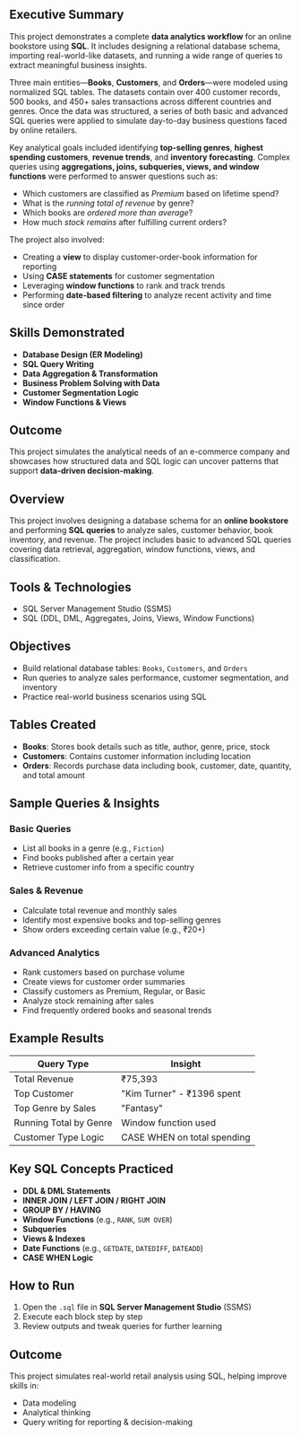 
##  Executive Summary

This project demonstrates a complete **data analytics workflow** for an online bookstore using **SQL**. It includes designing a relational database schema, importing real-world-like datasets, and running a wide range of queries to extract meaningful business insights.

Three main entities—**Books**, **Customers**, and **Orders**—were modeled using normalized SQL tables. The datasets contain over 400 customer records, 500 books, and 450+ sales transactions across different countries and genres. Once the data was structured, a series of both basic and advanced SQL queries were applied to simulate day-to-day business questions faced by online retailers.

Key analytical goals included identifying **top-selling genres**, **highest spending customers**, **revenue trends**, and **inventory forecasting**. Complex queries using **aggregations, joins, subqueries, views, and window functions** were performed to answer questions such as:

- Which customers are classified as *Premium* based on lifetime spend?
- What is the *running total of revenue* by genre?
- Which books are *ordered more than average*?
- How much *stock remains* after fulfilling current orders?

The project also involved:
- Creating a **view** to display customer-order-book information for reporting
- Using **CASE statements** for customer segmentation
- Leveraging **window functions** to rank and track trends
- Performing **date-based filtering** to analyze recent activity and time since order

##  Skills Demonstrated
- **Database Design (ER Modeling)**
- **SQL Query Writing**
- **Data Aggregation & Transformation**
- **Business Problem Solving with Data**
- **Customer Segmentation Logic**
- **Window Functions & Views**

##  Outcome
This project simulates the analytical needs of an e-commerce company and showcases how structured data and SQL logic can uncover patterns that support **data-driven decision-making**.


## Overview
This project involves designing a database schema for an **online bookstore** and performing **SQL queries** to analyze sales, customer behavior, book inventory, and revenue. The project includes basic to advanced SQL queries covering data retrieval, aggregation, window functions, views, and classification.

##  Tools & Technologies
- SQL Server Management Studio (SSMS)
- SQL (DDL, DML, Aggregates, Joins, Views, Window Functions)

##  Objectives
- Build relational database tables: `Books`, `Customers`, and `Orders`
- Run queries to analyze sales performance, customer segmentation, and inventory
- Practice real-world business scenarios using SQL

##  Tables Created
- **Books**: Stores book details such as title, author, genre, price, stock  
- **Customers**: Contains customer information including location  
- **Orders**: Records purchase data including book, customer, date, quantity, and total amount  

## Sample Queries & Insights

###  Basic Queries
- List all books in a genre (e.g., `Fiction`)
- Find books published after a certain year
- Retrieve customer info from a specific country

###  Sales & Revenue
- Calculate total revenue and monthly sales
- Identify most expensive books and top-selling genres
- Show orders exceeding certain value (e.g., ₹20+)

###  Advanced Analytics
- Rank customers based on purchase volume  
- Create views for customer order summaries  
- Classify customers as Premium, Regular, or Basic  
- Analyze stock remaining after sales  
- Find frequently ordered books and seasonal trends  

##  Example Results

| Query Type               | Insight                                 |
|--------------------------|------------------------------------------|
| Total Revenue            | ₹75,393                                |
| Top Customer             | "Kim Turner" - ₹1396 spent               |
| Top Genre by Sales       | "Fantasy"                                |
| Running Total by Genre   | Window function used                     |
| Customer Type Logic      | CASE WHEN on total spending              |

##  Key SQL Concepts Practiced
- **DDL & DML Statements**
- **INNER JOIN / LEFT JOIN / RIGHT JOIN**
- **GROUP BY / HAVING**
- **Window Functions** (e.g., `RANK`, `SUM OVER`)
- **Subqueries**
- **Views & Indexes**
- **Date Functions** (e.g., `GETDATE`, `DATEDIFF`, `DATEADD`)
- **CASE WHEN Logic**

##  How to Run
1. Open the `.sql` file in **SQL Server Management Studio** (SSMS)
2. Execute each block step by step
3. Review outputs and tweak queries for further learning

##  Outcome
This project simulates real-world retail analysis using SQL, helping improve skills in:
- Data modeling
- Analytical thinking
- Query writing for reporting & decision-making
